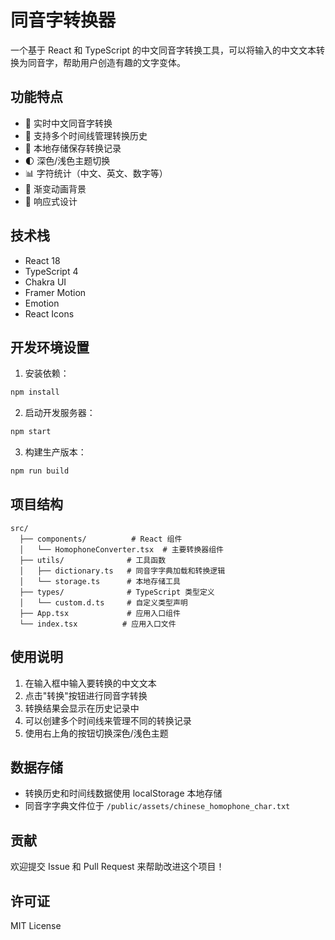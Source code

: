# 同音字转换器

一个基于 React 和 TypeScript 的中文同音字转换工具，可以将输入的中文文本转换为同音字，帮助用户创造有趣的文字变体。

## 功能特点

- 🔄 实时中文同音字转换
- 📝 支持多个时间线管理转换历史
- 💾 本地存储保存转换记录
- 🌓 深色/浅色主题切换
- 📊 字符统计（中文、英文、数字等）
- 🎨 渐变动画背景
- 📱 响应式设计

## 技术栈

- React 18
- TypeScript 4
- Chakra UI
- Framer Motion
- Emotion
- React Icons

## 开发环境设置

1. 安装依赖：
```bash
npm install
```

2. 启动开发服务器：
```bash
npm start
```

3. 构建生产版本：
```bash
npm run build
```

## 项目结构

```
src/
  ├── components/          # React 组件
  │   └── HomophoneConverter.tsx  # 主要转换器组件
  ├── utils/              # 工具函数
  │   ├── dictionary.ts   # 同音字字典加载和转换逻辑
  │   └── storage.ts      # 本地存储工具
  ├── types/              # TypeScript 类型定义
  │   └── custom.d.ts     # 自定义类型声明
  ├── App.tsx             # 应用入口组件
  └── index.tsx          # 应用入口文件
```

## 使用说明

1. 在输入框中输入要转换的中文文本
2. 点击"转换"按钮进行同音字转换
3. 转换结果会显示在历史记录中
4. 可以创建多个时间线来管理不同的转换记录
5. 使用右上角的按钮切换深色/浅色主题

## 数据存储

- 转换历史和时间线数据使用 localStorage 本地存储
- 同音字字典文件位于 `/public/assets/chinese_homophone_char.txt`

## 贡献

欢迎提交 Issue 和 Pull Request 来帮助改进这个项目！

## 许可证

MIT License
